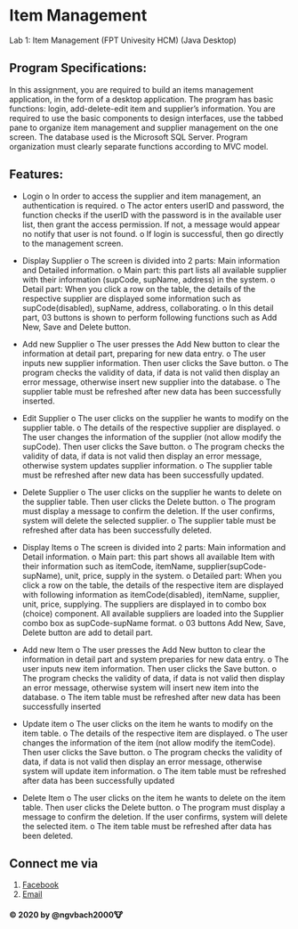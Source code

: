 # Item Management
Lab 1: Item Management 
(FPT Univesity HCM)
(Java Desktop)

## Program Specifications:
In this assignment, you are required to build an items management application, in the form of a desktop application. The program has basic functions: login, add-delete-edit item and supplier’s information. You are required to use the basic components to design interfaces, use the tabbed pane to organize item management and supplier management on the one screen. The database used is the Microsoft SQL Server. Program organization must clearly separate functions according to MVC model.

## Features:
- Login
 o In order to access the supplier and item management, an authentication is required.
 o The actor enters userID and password, the function checks if the userID with the password is in the available user list, then grant the access permission. If not, a message would appear no notify that user is not found.
 o If login is successful, then go directly to the management screen.

- Display Supplier 
 o The screen is divided into 2 parts: Main information and Detailed information.
 o Main part: this part lists all available supplier with their information (supCode, supName, address) in the system.
 o Detail part: When you click a row on the table, the details of the respective supplier are displayed some information such as supCode(disabled), supName, address, collaborating.
 o In this detail part, 03 buttons is shown to perform following functions such as Add New, Save and Delete button.
 
- Add new Supplier
  o The user presses the Add New button to clear the information at detail part, preparing for new data entry.
  o The user inputs new supplier information. Then user clicks the Save button.
  o The program checks the validity of data, if data is not valid then display an error message, otherwise insert new supplier into the database.
  o The supplier table must be refreshed after new data has been successfully inserted.
  
- Edit Supplier
 o The user clicks on the supplier he wants to modify on the supplier table.
 o The details of the respective supplier are displayed.
 o The user changes the information of the supplier (not allow modify the supCode). Then user clicks the Save button.
 o The program checks the validity of data, if data is not valid then display an error message, otherwise system updates supplier information.
 o The supplier table must be refreshed after new data has been successfully updated.
 
- Delete Supplier
 o The user clicks on the supplier he wants to delete on the supplier table. Then user clicks the Delete button.
 o The program must display a message to confirm the deletion. If the user confirms, system will delete the selected supplier.
 o The supplier table must be refreshed after data has been successfully deleted.
 
- Display Items
 o The screen is divided into 2 parts: Main information and Detail information.
 o Main part: this part shows all available Item with their information such as itemCode, itemName, supplier(supCode-supName), unit, price, supply in the system.
 o Detailed part: When you click a row on the table, the details of the respective item are displayed with following information as itemCode(disabled), itemName, supplier, unit, price, supplying. The suppliers are displayed in to combo box (choice) component. All available suppliers are loaded into the Supplier combo box as supCode-supName format.
 o 03 buttons Add New, Save, Delete button are add to detail part.
 
- Add new Item
 o The user presses the Add New button to clear the information in detail part and system preparies for new data entry.
 o The user inputs new item information. Then user clicks the Save button.
 o The program checks the validity of data, if data is not valid then display an error message, otherwise system will insert new item into the database.
 o The item table must be refreshed after new data has been successfully inserted
 
- Update item
 o The user clicks on the item he wants to modify on the item table.
 o The details of the respective item are displayed.
 o The user changes the information of the item (not allow modify the itemCode). Then user clicks the Save button.
 o The program checks the validity of data, if data is not valid then display an error message, otherwise system will update item information.
 o The item table must be refreshed after data has been successfully updated
 
- Delete Item
 o The user clicks on the item he wants to delete on the item table. Then user clicks the Delete button.
 o The program must display a message to confirm the deletion. If the user confirms, system will delete the selected item.
 o The item table must be refreshed after data has been deleted.
 
## Connect me via 
1. [Facebook](https://fb.me/ngvbach2000)
2. [Email](mailto:ngvbach2000@gmail.com)

#### © 2020 by @ngvbach2000:cow:
